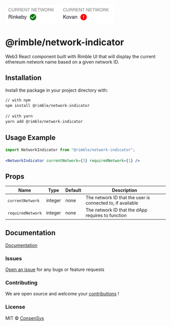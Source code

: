 ![Rimble Network Indicator - current network](./_assets/network-indicator-current-network.png)
![Rimble Network Indicator - wrong network](./_assets/network-indicator-wrong-network.png)

# @rimble/network-indicator

Web3 React component built with Rimble UI that will display the current ethereum network name based on a given network ID.

## Installation

Install the package in your project directory with:

```sh
// with npm
npm install @rimble/network-indicator

// with yarn
yarn add @rimble/network-indicator
```

## Usage Example
```jsx
import NetworkIndicator from "@rimble/network-indicator";

<NetworkIndicator currentNetwork={3} requiredNetwork={1} />
```

## Props
| Name    | Type   | Default | Description                                  |
| ------- | ------ | ------- | -------------------------------------------- |
| `currentNetwork`   | integer | none  | The network ID that the user is connected to, if available |
| `requiredNetwork`  | integer | none   | The network ID that the dApp requires to function   |


## Documentation

[Documentation](https://consensys.github.io/rimble-ui/)

### Issues

[Open an issue](https://github.com/ConsenSys/rimble-web3-components/issues) for any bugs or feature requests

### Contributing

We are open source and welcome your [contributions](https://github.com/ConsenSys/rimble-web3-components/CONTRIBUTIONS.md) !

### License

MIT © [ConsenSys](https://github.com/ConsenSys)
